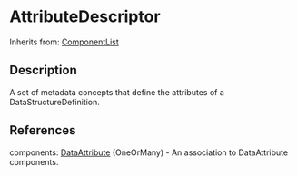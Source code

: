
# AttributeDescriptor

Inherits from: [ComponentList](../Base/ComponentList.md)



## Description

A set of metadata concepts that define the attributes of a DataStructureDefinition.




## References

components: [DataAttribute](DataAttribute.md) (OneOrMany) - An association to DataAttribute components.





